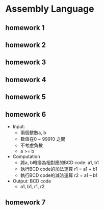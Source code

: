 Assembly Language
===
## homework 1

## homework 2

## homework 3

## homework 4

## homework 5

## homework 6
- Input:
  - 兩個整數a, b
  - 數值在0 ~ 99910 之間
  - 不考慮負數
  - a >= b
- Computation
  - 將a, b轉換為相對應的BCD code: a1, b1
  - 執行BCD code的加法運算 r1 = a1 + b1
  - 執行BCD code的減法運算 r2 = a1 – b1
- Output: BCD code
  - a1, b1, r1, r2
## homework 7
